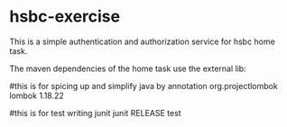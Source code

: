 # hsbc-exercise
This is a simple authentication and authorization service for hsbc home task.

The maven dependencies of the home task use the external lib:

#this is for spicing up and simplify java by annotation
<groupId>org.projectlombok</groupId>
<artifactId>lombok</artifactId>
<version>1.18.22</version>

#this is for test writing
<groupId>junit</groupId>
<artifactId>junit</artifactId>
<version>RELEASE</version>
<scope>test</scope>
